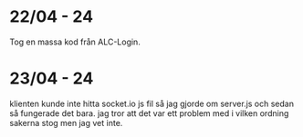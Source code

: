# 22/04 - 24
Tog en massa kod från ALC-Login.

# 23/04 - 24
klienten kunde inte hitta socket.io js fil så jag gjorde om server.js och sedan så fungerade det bara.
jag tror att det var ett problem med i vilken ordning sakerna stog men jag vet inte.